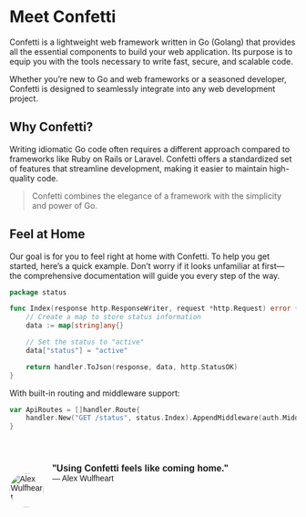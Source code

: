 # Meet Confetti

Confetti is a lightweight web framework written in Go (Golang) that provides all the essential components to build your web application. Its purpose is to equip you with the tools necessary to write fast, secure, and scalable code.

Whether you’re new to Go and web frameworks or a seasoned developer, Confetti is designed to seamlessly integrate into any web development project.

## Why Confetti?

Writing idiomatic Go code often requires a different approach compared to frameworks like Ruby on Rails or Laravel. Confetti offers a standardized set of features that streamline development, making it easier to maintain high-quality code.

> Confetti combines the elegance of a framework with the simplicity and power of Go.

## Feel at Home

Our goal is for you to feel right at home with Confetti. To help you get started, here’s a quick example. Don’t worry if it looks unfamiliar at first—the comprehensive documentation will guide you every step of the way.

```go
package status

func Index(response http.ResponseWriter, request *http.Request) error {
	// Create a map to store status information
	data := map[string]any{}

	// Set the status to "active"
	data["status"] = "active"

	return handler.ToJson(response, data, http.StatusOK)
}
```

With built-in routing and middleware support:
```go
var ApiRoutes = []handler.Route{
	handler.New("GET /status", status.Index).AppendMiddleware(auth.Middleware("status/index")),
}
```

<div style="display: flex; align-items: center; font-family: sans-serif;">
  <img src="https://avatars.githubusercontent.com/u/25671390?v=4" alt="Alex Wulfheart" style="width: 60px; height: 60px; border-radius: 50%; margin-top: 60px; margin-right: 15px;">
  <div>
    <p style="font-size: 16px; font-weight: bold; margin: 0;">"Using Confetti feels like coming home."</p>
    <p style="font-size: 14px; margin: 0;">— Alex Wulfheart</p>
  </div>
</div>

